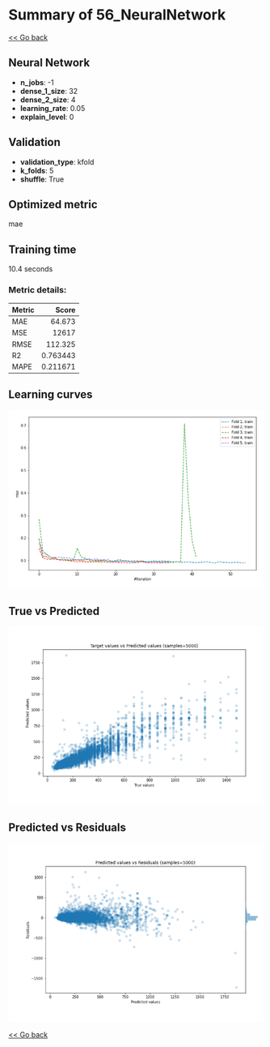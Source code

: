 # Summary of 56_NeuralNetwork

[<< Go back](../README.md)


## Neural Network
- **n_jobs**: -1
- **dense_1_size**: 32
- **dense_2_size**: 4
- **learning_rate**: 0.05
- **explain_level**: 0

## Validation
 - **validation_type**: kfold
 - **k_folds**: 5
 - **shuffle**: True

## Optimized metric
mae

## Training time

10.4 seconds

### Metric details:
| Metric   |        Score |
|:---------|-------------:|
| MAE      |    64.673    |
| MSE      | 12617        |
| RMSE     |   112.325    |
| R2       |     0.763443 |
| MAPE     |     0.211671 |



## Learning curves
![Learning curves](learning_curves.png)
## True vs Predicted

![True vs Predicted](true_vs_predicted.png)


## Predicted vs Residuals

![Predicted vs Residuals](predicted_vs_residuals.png)



[<< Go back](../README.md)
